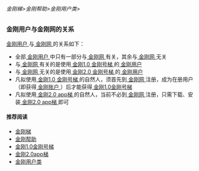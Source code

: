 ###### 金刚梯>金刚帮助>金刚用户类>
### 金刚用户与金刚网的关系

[ 金刚用户 ](https://github.com/a2zitpro/web/blob/master/kkuser.md)与[ 金刚网 ](https://github.com/a2zitpro/web/blob/master/kksitecn.md)的关系如下：
- 全部[ 金刚用户 ](https://github.com/a2zitpro/web/blob/master/kkuser.md)中只有一部分与[ 金刚网 ](https://github.com/a2zitpro/web/blob/master/kksitecn.md)有关，其余与[ 金刚网 ](https://a2zitpro.github.io/web/kksitecn.md)无关
- 与[ 金刚网 ](https://github.com/a2zitpro/web/blob/master/kksitecn.md)有关的是使用[ 金刚1.0 金刚号梯 ](https://github.com/a2zitpro/web/blob/master/kkproducts1.0.md)的[ 金刚用户 ](https://github.com/a2zitpro/web/blob/master/kkuser.md)
- 与[ 金刚网 ](https://github.com/a2zitpro/web/blob/master/kksitecn.md)无关的是使用[ 金刚2.0 金刚号梯 ](https://github.com/a2zitpro/web/blob/master/kkproducts2.0.md)的[ 金刚用户 ](https://github.com/a2zitpro/web/blob/master/kkuser.md)
- 凡拟使用[ 金刚1.0 金刚号梯 ](https://github.com/a2zitpro/web/blob/master/kkproducts1.0.md)的自然人，须首先到[ 金刚网 ](https://github.com/a2zitpro/web/blob/master/kksitecn.md)注册，成为在册用户（即获得[ 金刚账户 ](https://github.com/a2zitpro/web/blob/master/kkaccount.md)）后才能获得[ 金刚1.0金刚号梯 ](https://github.com/a2zitpro/web/blob/master/kkproducts1.0.md)
- 凡拟使用[ 金刚2.0 app梯 ](https://github.com/a2zitpro/web/blob/master/kkproducts2.0.md)的自然人，当前不必到[ 金刚网 ](https://github.com/a2zitpro/web/blob/master/kksitecn.md)注册，只需下载、安装[ 金刚2.0 app梯 ](https://github.com/a2zitpro/web/blob/master/kkproducts2.0.md)即可


#### 推荐阅读
- [金刚梯](https://github.com/a2zitpro/web/blob/master/dlb.md)
- [金刚帮助](https://github.com/a2zitpro/web/blob/master/list_helpkkvpn.md)
- [金刚1.0金刚号梯](https://github.com/a2zitpro/web/blob/master/list_helpkkvpn1.0.md)
- [金刚2.0app梯](https://github.com/a2zitpro/web/blob/master/list_helpkkvpn2.0.md)
- [金刚用户类](https://github.com/a2zitpro/web/blob/master/list_kkuser.md)
